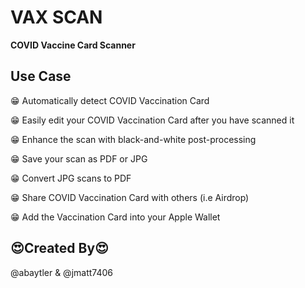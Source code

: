 # VAX SCAN
**COVID Vaccine Card Scanner**

## Use Case

😁 Automatically detect COVID Vaccination Card

😁 Easily edit your COVID Vaccination Card after you have scanned it

😁 Enhance the scan with black-and-white post-processing

😁 Save your scan as PDF or JPG

😁 Convert JPG scans to PDF

😁 Share COVID Vaccination Card with others (i.e Airdrop)

😁 Add the Vaccination Card into your Apple Wallet


## 😍Created By😍
@abaytler & @jmatt7406
